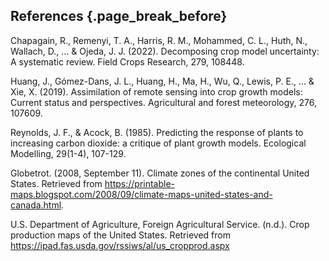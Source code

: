 ## References {.page_break_before}
Chapagain, R., Remenyi, T. A., Harris, R. M., Mohammed, C. L., Huth, N., Wallach, D., ... & Ojeda, J. J. (2022). 
Decomposing crop model uncertainty: A systematic review. Field Crops Research, 279, 108448.

Huang, J., Gómez-Dans, J. L., Huang, H., Ma, H., Wu, Q., Lewis, P. E., ... & Xie, X. (2019). 
Assimilation of remote sensing into crop growth models: Current status and perspectives. Agricultural and forest meteorology, 276, 107609.

Reynolds, J. F., & Acock, B. (1985). 
Predicting the response of plants to increasing carbon dioxide: a critique of plant growth models. Ecological Modelling, 29(1-4), 107-129.

Globetrot. (2008, September 11). Climate zones of the continental United States. Retrieved from https://printable-maps.blogspot.com/2008/09/climate-maps-united-states-and-canada.html.

U.S. Department of Agriculture, Foreign Agricultural Service. (n.d.). Crop production maps of the United States. Retrieved from https://ipad.fas.usda.gov/rssiws/al/us_cropprod.aspx

<!-- Explicitly insert bibliography here -->
<div id="refs"></div>
